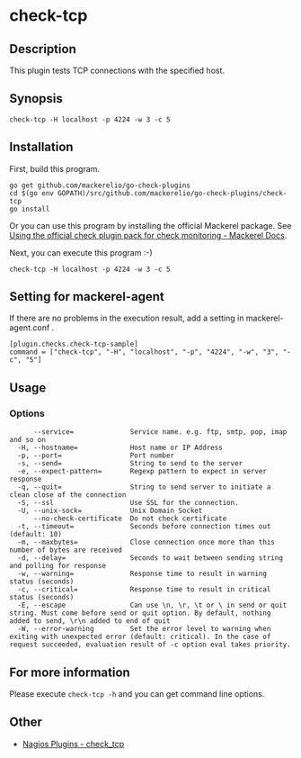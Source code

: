 # check-tcp

## Description

This plugin tests TCP connections with the specified host.

## Synopsis
```
check-tcp -H localhost -p 4224 -w 3 -c 5
```

## Installation

First, build this program.

```
go get github.com/mackerelio/go-check-plugins
cd $(go env GOPATH)/src/github.com/mackerelio/go-check-plugins/check-tcp
go install
```

Or you can use this program by installing the official Mackerel package. See [Using the official check plugin pack for check monitoring - Mackerel Docs](https://mackerel.io/docs/entry/howto/mackerel-check-plugins).


Next, you can execute this program :-)

```
check-tcp -H localhost -p 4224 -w 3 -c 5
```


## Setting for mackerel-agent

If there are no problems in the execution result, add a setting in mackerel-agent.conf .

```
[plugin.checks.check-tcp-sample]
command = ["check-tcp", "-H", "localhost", "-p", "4224", "-w", "3", "-c", "5"]
```

## Usage
### Options

```
      --service=              Service name. e.g. ftp, smtp, pop, imap and so on
  -H, --hostname=             Host name or IP Address
  -p, --port=                 Port number
  -s, --send=                 String to send to the server
  -e, --expect-pattern=       Regexp pattern to expect in server response
  -q, --quit=                 String to send server to initiate a clean close of the connection
  -S, --ssl                   Use SSL for the connection.
  -U, --unix-sock=            Unix Domain Socket
      --no-check-certificate  Do not check certificate
  -t, --timeout=              Seconds before connection times out (default: 10)
  -m, --maxbytes=             Close connection once more than this number of bytes are received
  -d, --delay=                Seconds to wait between sending string and polling for response
  -w, --warning=              Response time to result in warning status (seconds)
  -c, --critical=             Response time to result in critical status (seconds)
  -E, --escape                Can use \n, \r, \t or \ in send or quit string. Must come before send or quit option. By default, nothing added to send, \r\n added to end of quit
  -W, --error-warning         Set the error level to warning when exiting with unexpected error (default: critical). In the case of request succeeded, evaluation result of -c option eval takes priority.
```

## For more information

Please execute `check-tcp -h` and you can get command line options.

## Other

- [Nagios Plugins - check_tcp](https://www.monitoring-plugins.org/doc/man/check_tcp.html)
